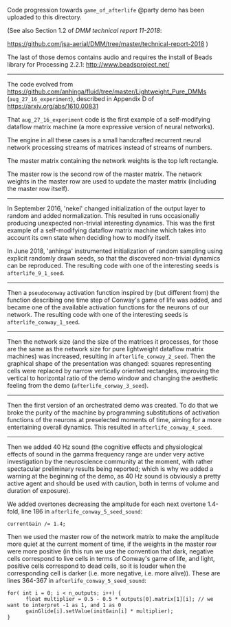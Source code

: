 Code progression towards `game_of_afterlife` @party demo has been uploaded to this directory.

(See also Section 1.2 of _DMM technical report 11-2018_:

https://github.com/jsa-aerial/DMM/tree/master/technical-report-2018 )

The last of those demos contains audio and requires the install of Beads library for Processing 2.2.1: http://www.beadsproject.net/

---

The code evolved from https://github.com/anhinga/fluid/tree/master/Lightweight_Pure_DMMs (`aug_27_16_experiment`), described in Appendix D of https://arxiv.org/abs/1610.00831

That `aug_27_16_experiment` code is the first example of a self-modifying dataflow matrix machine (a more expressive version of neural networks).

The engine in all these cases is a small handcrafted recurrent neural network processing streams of matrices instead of streams of numbers.

The master matrix containing the network weights is the top left rectangle.

The master row is the second row of the master matrix. The network weights in the master row are used to update the master matrix (including the master row itself).

---

In September 2016, 'nekel' changed initialization of the output layer to random and added normalization. This resulted in runs occasionally producing unexpected non-trivial interesting dynamics. This was the first example of a self-modifying dataflow matrix machine which takes into account its own state when deciding how to modify itself.

In June 2018, 'anhinga' instrumented initialization of random sampling using explicit randomly drawn seeds, so that the discovered non-trivial dynamics can be reproduced. The resulting code with one of the interesting seeds is `afterlife_9_1_seed`.

---

Then a `pseudoconway` activation function inspired by (but different from) the function describing one time step of Conway's game of life was added, and became one of the available activation functions for the neurons of our network. The resulting code with one of the interesting seeds is `afterlife_conway_1_seed`.

---

Then the network size (and the size of the matrices it processes, for those are the same as the network size for pure lightweight dataflow matrix machines) was increased, resulting in `afterlife_conway_2_seed`. Then the graphical shape of the presentation was changed: squares representing cells were replaced by narrow vertically oriented rectangles, improving the vertical to horizontal ratio of the demo window and changing the aesthetic feeling from the demo (`afterlife_conway_3_seed`).

---

Then the first version of an orchestrated demo was created. To do that we broke the purity of the machine by programming substitutions of activation functions of the neurons at preselected moments of time, aiming for a more entertaining overall dynamics. This resulted in `afterlife_conway_4_seed`.

---

Then we added 40 Hz sound (the cognitive effects and physiological effects of sound in the gamma frequency range are under very active investigation by the neuroscience community at the moment, with rather spectacular preliminary results being reported; which is why we added a warning at the beginning of the demo, as 40 Hz sound is obviously a pretty active agent and should be used with caution, both in terms of volume and duration of exposure).

We added overtones decreasing the amplitude for each next overtone 1.4-fold, line 186 in `afterlife_conway_5_seed_sound`: 

```processing
currentGain /= 1.4;
```

Then we used the master row of the network matrix to make the amplitude more quiet at the current moment of time, if the weights in the master row were more positive (in this run we use the convention that dark, negative cells correspond to live cells in terms of Conway's game of life, and light, positive cells correspond to dead cells, so it is louder when the corresponding cell is darker (i.e. more negative, i.e. more alive)). These are lines 364-367 in `afterlife_conway_5_seed_sound`:

```processing
for( int i = 0; i < n_outputs; i++) {
      float multiplier = 0.5 - 0.5 * outputs[0].matrix[1][i]; // we want to interpret -1 as 1, and 1 as 0
      gainGlide[i].setValue(initGain[i] * multiplier);
}
```

